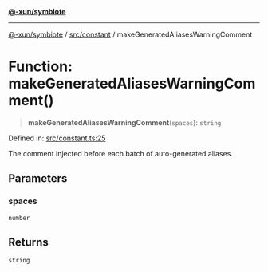 [**@-xun/symbiote**](../../../README.md)

***

[@-xun/symbiote](../../../README.md) / [src/constant](../README.md) / makeGeneratedAliasesWarningComment

# Function: makeGeneratedAliasesWarningComment()

> **makeGeneratedAliasesWarningComment**(`spaces`): `string`

Defined in: [src/constant.ts:25](https://github.com/Xunnamius/symbiote/blob/fda4254d9bfeb125461ee3377ddb123772e5d050/src/constant.ts#L25)

The comment injected before each batch of auto-generated aliases.

## Parameters

### spaces

`number`

## Returns

`string`
